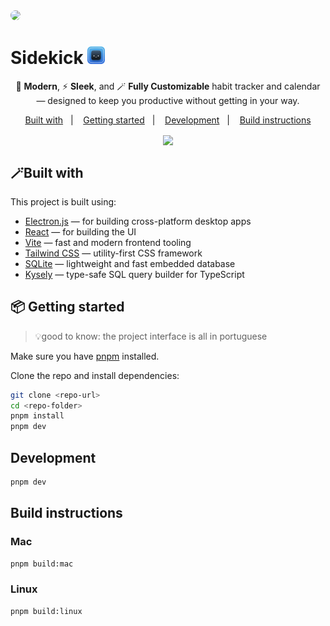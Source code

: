 <img src="public/preview-2x.png" style="border-radius: 8px" />

<br />

<h1> Sidekick <img src='./resources/Icon5.png' width=28 /> </h1>

<p align="center">
🚀 <b>Modern</b>, ⚡ <b>Sleek</b>, and 🪄 <b>Fully Customizable</b> habit tracker and calendar — designed to keep you productive without getting in your way.
</p>

<p align="center">
  <a href="#built-with">Built with</a>&nbsp;&nbsp;&nbsp;|&nbsp;&nbsp;&nbsp;
  <a href="#-getting-started">Getting started</a>&nbsp;&nbsp;&nbsp;|&nbsp;&nbsp;&nbsp;
  <a href="#development">Development</a>&nbsp;&nbsp;&nbsp;|&nbsp;&nbsp;&nbsp;
  <a href="#build-instructions">Build instructions</a>
</p>

<div align="center" >
<img align="center" src="https://img.shields.io/badge/status-in--development-yellow?style=flat-square" />
</div>

## 🪄Built with

This project is built using:

- [Electron.js](https://www.electronjs.org/) — for building cross-platform desktop apps
- [React](https://react.dev/) — for building the UI
- [Vite](https://vitejs.dev/) — fast and modern frontend tooling
- [Tailwind CSS](https://tailwindcss.com/) — utility-first CSS framework
- [SQLite](https://www.sqlite.org/index.html) — lightweight and fast embedded database
- [Kysely](https://kysely.dev/) — type-safe SQL query builder for TypeScript

## 📦 Getting started

> 💡good to know: the project interface is all in portuguese

Make sure you have [pnpm](https://pnpm.io/) installed.

Clone the repo and install dependencies:

```sh
git clone <repo-url>
cd <repo-folder>
pnpm install
pnpm dev
```

## Development

```sh
pnpm dev
```

## Build instructions

### Mac

```sh
pnpm build:mac
```

### Linux

```sh
pnpm build:linux
```

